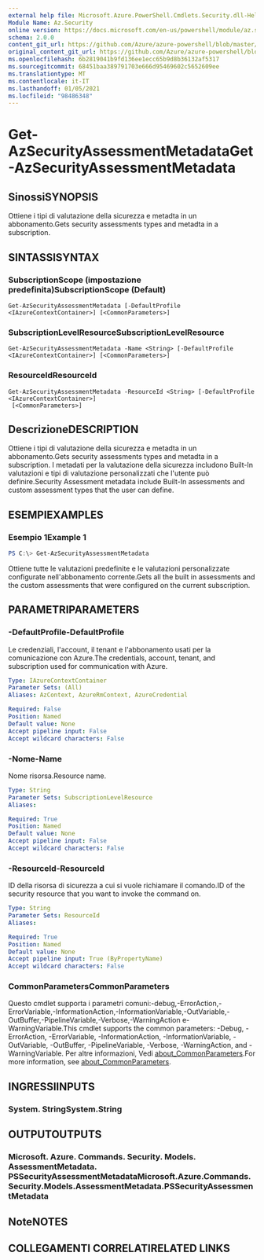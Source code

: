 ```yaml
---
external help file: Microsoft.Azure.PowerShell.Cmdlets.Security.dll-Help.xml
Module Name: Az.Security
online version: https://docs.microsoft.com/en-us/powershell/module/az.security/Get-AzSecurityAssessmentMetadata
schema: 2.0.0
content_git_url: https://github.com/Azure/azure-powershell/blob/master/src/Security/Security/help/Get-AzSecurityAssessmentMetadata.md
original_content_git_url: https://github.com/Azure/azure-powershell/blob/master/src/Security/Security/help/Get-AzSecurityAssessmentMetadata.md
ms.openlocfilehash: 6b2819041b9fd136ee1ecc65b9d8b36132af5317
ms.sourcegitcommit: 68451baa389791703e666d95469602c5652609ee
ms.translationtype: MT
ms.contentlocale: it-IT
ms.lasthandoff: 01/05/2021
ms.locfileid: "98486348"
---
```

# <span data-ttu-id="58a32-101">Get-AzSecurityAssessmentMetadata</span><span class="sxs-lookup"><span data-stu-id="58a32-101">Get-AzSecurityAssessmentMetadata</span></span>

## <span data-ttu-id="58a32-102">Sinossi</span><span class="sxs-lookup"><span data-stu-id="58a32-102">SYNOPSIS</span></span>
<span data-ttu-id="58a32-103">Ottiene i tipi di valutazione della sicurezza e metadta in un abbonamento.</span><span class="sxs-lookup"><span data-stu-id="58a32-103">Gets security assessments types and metadta in a subscription.</span></span>

## <span data-ttu-id="58a32-104">SINTASSI</span><span class="sxs-lookup"><span data-stu-id="58a32-104">SYNTAX</span></span>

### <span data-ttu-id="58a32-105">SubscriptionScope (impostazione predefinita)</span><span class="sxs-lookup"><span data-stu-id="58a32-105">SubscriptionScope (Default)</span></span>
```
Get-AzSecurityAssessmentMetadata [-DefaultProfile <IAzureContextContainer>] [<CommonParameters>]
```

### <span data-ttu-id="58a32-106">SubscriptionLevelResource</span><span class="sxs-lookup"><span data-stu-id="58a32-106">SubscriptionLevelResource</span></span>
```
Get-AzSecurityAssessmentMetadata -Name <String> [-DefaultProfile <IAzureContextContainer>] [<CommonParameters>]
```

### <span data-ttu-id="58a32-107">ResourceId</span><span class="sxs-lookup"><span data-stu-id="58a32-107">ResourceId</span></span>
```
Get-AzSecurityAssessmentMetadata -ResourceId <String> [-DefaultProfile <IAzureContextContainer>]
 [<CommonParameters>]
```

## <span data-ttu-id="58a32-108">Descrizione</span><span class="sxs-lookup"><span data-stu-id="58a32-108">DESCRIPTION</span></span>
<span data-ttu-id="58a32-109">Ottiene i tipi di valutazione della sicurezza e metadta in un abbonamento.</span><span class="sxs-lookup"><span data-stu-id="58a32-109">Gets security assessments types and metadta in a subscription.</span></span> <span data-ttu-id="58a32-110">I metadati per la valutazione della sicurezza includono Built-In valutazioni e tipi di valutazione personalizzati che l'utente può definire.</span><span class="sxs-lookup"><span data-stu-id="58a32-110">Security Assessment metadata include Built-In assessments and custom assessment types that the user can define.</span></span>

## <span data-ttu-id="58a32-111">ESEMPI</span><span class="sxs-lookup"><span data-stu-id="58a32-111">EXAMPLES</span></span>

### <span data-ttu-id="58a32-112">Esempio 1</span><span class="sxs-lookup"><span data-stu-id="58a32-112">Example 1</span></span>
```powershell
PS C:\> Get-AzSecurityAssessmentMetadata
```

<span data-ttu-id="58a32-113">Ottiene tutte le valutazioni predefinite e le valutazioni personalizzate configurate nell'abbonamento corrente.</span><span class="sxs-lookup"><span data-stu-id="58a32-113">Gets all the built in assessments and the custom assessments that were configured on the current subscription.</span></span>

## <span data-ttu-id="58a32-114">PARAMETRI</span><span class="sxs-lookup"><span data-stu-id="58a32-114">PARAMETERS</span></span>

### <span data-ttu-id="58a32-115">-DefaultProfile</span><span class="sxs-lookup"><span data-stu-id="58a32-115">-DefaultProfile</span></span>
<span data-ttu-id="58a32-116">Le credenziali, l'account, il tenant e l'abbonamento usati per la comunicazione con Azure.</span><span class="sxs-lookup"><span data-stu-id="58a32-116">The credentials, account, tenant, and subscription used for communication with Azure.</span></span>

```yaml
Type: IAzureContextContainer
Parameter Sets: (All)
Aliases: AzContext, AzureRmContext, AzureCredential

Required: False
Position: Named
Default value: None
Accept pipeline input: False
Accept wildcard characters: False
```

### <span data-ttu-id="58a32-117">-Nome</span><span class="sxs-lookup"><span data-stu-id="58a32-117">-Name</span></span>
<span data-ttu-id="58a32-118">Nome risorsa.</span><span class="sxs-lookup"><span data-stu-id="58a32-118">Resource name.</span></span>

```yaml
Type: String
Parameter Sets: SubscriptionLevelResource
Aliases:

Required: True
Position: Named
Default value: None
Accept pipeline input: False
Accept wildcard characters: False
```

### <span data-ttu-id="58a32-119">-ResourceId</span><span class="sxs-lookup"><span data-stu-id="58a32-119">-ResourceId</span></span>
<span data-ttu-id="58a32-120">ID della risorsa di sicurezza a cui si vuole richiamare il comando.</span><span class="sxs-lookup"><span data-stu-id="58a32-120">ID of the security resource that you want to invoke the command on.</span></span>

```yaml
Type: String
Parameter Sets: ResourceId
Aliases:

Required: True
Position: Named
Default value: None
Accept pipeline input: True (ByPropertyName)
Accept wildcard characters: False
```

### <span data-ttu-id="58a32-121">CommonParameters</span><span class="sxs-lookup"><span data-stu-id="58a32-121">CommonParameters</span></span>
<span data-ttu-id="58a32-122">Questo cmdlet supporta i parametri comuni:-debug,-ErrorAction,-ErrorVariable,-InformationAction,-InformationVariable,-OutVariable,-OutBuffer,-PipelineVariable,-Verbose,-WarningAction e-WarningVariable.</span><span class="sxs-lookup"><span data-stu-id="58a32-122">This cmdlet supports the common parameters: -Debug, -ErrorAction, -ErrorVariable, -InformationAction, -InformationVariable, -OutVariable, -OutBuffer, -PipelineVariable, -Verbose, -WarningAction, and -WarningVariable.</span></span> <span data-ttu-id="58a32-123">Per altre informazioni, Vedi [about_CommonParameters](http://go.microsoft.com/fwlink/?LinkID=113216).</span><span class="sxs-lookup"><span data-stu-id="58a32-123">For more information, see [about_CommonParameters](http://go.microsoft.com/fwlink/?LinkID=113216).</span></span>

## <span data-ttu-id="58a32-124">INGRESSI</span><span class="sxs-lookup"><span data-stu-id="58a32-124">INPUTS</span></span>

### <span data-ttu-id="58a32-125">System. String</span><span class="sxs-lookup"><span data-stu-id="58a32-125">System.String</span></span>

## <span data-ttu-id="58a32-126">OUTPUT</span><span class="sxs-lookup"><span data-stu-id="58a32-126">OUTPUTS</span></span>

### <span data-ttu-id="58a32-127">Microsoft. Azure. Commands. Security. Models. AssessmentMetadata. PSSecurityAssessmentMetadata</span><span class="sxs-lookup"><span data-stu-id="58a32-127">Microsoft.Azure.Commands.Security.Models.AssessmentMetadata.PSSecurityAssessmentMetadata</span></span>

## <span data-ttu-id="58a32-128">Note</span><span class="sxs-lookup"><span data-stu-id="58a32-128">NOTES</span></span>

## <span data-ttu-id="58a32-129">COLLEGAMENTI CORRELATI</span><span class="sxs-lookup"><span data-stu-id="58a32-129">RELATED LINKS</span></span>
